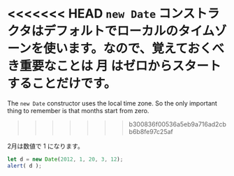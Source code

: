 <<<<<<< HEAD
`new Date` コンストラクタはデフォルトでローカルのタイムゾーンを使います。なので、覚えておくべき重要なことは 月 はゼロからスタートすることだけです。
=======
The `new Date` constructor uses the local time zone. So the only important thing to remember is that months start from zero.
>>>>>>> b300836f00536a5eb9a716ad2cbb6b8fe97c25af

2月は数値で 1 になります。

```js run
let d = new Date(2012, 1, 20, 3, 12);
alert( d );
```
